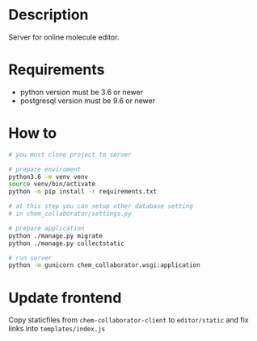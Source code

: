 # Description
Server for online molecule editor.

# Requirements

- python version must be 3.6 or newer
- postgresql version must be 9.6 or newer

# How to
```bash
# you must clone project to server

# prepare enviroment
python3.6 -m venv venv
source venv/bin/activate
python -m pip install -r requirements.txt

# at this step you can setup other database setting
# in chem_collaborator/settings.py

# prepare application
python ./manage.py migrate
python ./manage.py collectstatic

# run server
python -m gunicorn chem_collaborator.wsgi:application
```

# Update frontend

Copy staticfiles from `chem-collaborator-client` to `editor/static` and 
fix links into `templates/index.js`
